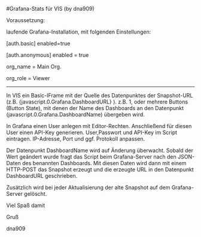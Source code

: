 #Grafana-Stats für VIS (by dna909)


Voraussetzung:

laufende Grafana-Installation, mit folgenden Einstellungen:

[auth.basic] 
enabled=true

[auth.anonymous]
enabled = true

org_name = Main Org.

org_role = Viewer

--------------------------------------------------------------------

In VIS ein Basic-IFrame mit der Quelle des Datenpunktes der Snapshot-URL (z.B. {javascript.0.Grafana.DashboardURL} ).
z.B. 1, oder mehrere Buttons (Button State), mit denen der Name des Dashboards an den Datenpunkt (javascript.0.Grafana.DashboardName) 
übergeben wird.

In Grafana einen User anlegen mit Editor-Rechten. Anschließend für diesen User einen API-Key generieren.
User,Passwort und API-Key im Script eintragen.
IP-Adresse, Port und ggf. Protokoll anpassen.

Der Datenpunkt DashboardName wird auf Änderung überwacht. Sobald der Wert geändert wurde fragt das Script beim Grafana-Server nach den JSON-Daten des benannten Dashboards.
Mit diesen Daten wird dann mit einem HTTP-POST das Snapshot erzeugt und die erzeugte URL in den Datenpunkt DashboardURL geschrieben.

Zusätzlich wird bei jeder Aktualisierung der alte Snapshot auf dem Grafana-Server gelöscht.



Viel Spaß damit


Gruß

dna909

